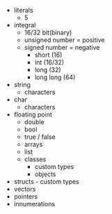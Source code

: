 -   literals
    -   5
-   integral
    -   16/32 bit(binary)
    -   unsigned number = positive
    -   signed number = negative
        -   short (16)
        -   int (16/32)
        -   long (32)
        -   long long (64)
-   string
    -   characters
-   char
    -   characters
-   floating point
    -   double
    -   bool
    -   true / false
    -   arrays
    -   list
    -   classes
        -   custom types
        -   objects
-   structs - custom types
-   vectors
-   pointers
-   innumerations
